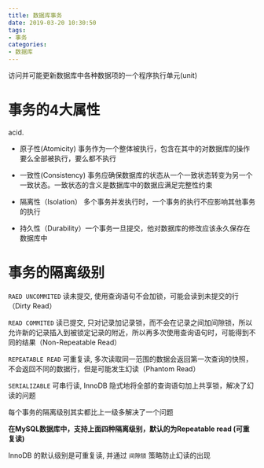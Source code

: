```yaml
---
title: 数据库事务
date: 2019-03-20 10:30:50
tags:
- 事务
categories:
- 数据库
---
```


访问并可能更新数据库中各种数据项的一个程序执行单元(unit)

# 事务的4大属性
acid. 

- 原子性(Atomicity) 事务作为一个整体被执行，包含在其中的对数据库的操作要么全部被执行，要么都不执行

- 一致性(Consistency) 事务应确保数据库的状态从一个一致状态转变为另一个一致状态。一致状态的含义是数据库中的数据应满足完整性约束

- 隔离性（Isolation） 多个事务并发执行时，一个事务的执行不应影响其他事务的执行

- 持久性（Durability）一个事务一旦提交，他对数据库的修改应该永久保存在数据库中

# 事务的隔离级别

`RAED UNCOMMITED` 读未提交, 使用查询语句不会加锁，可能会读到未提交的行（Dirty Read）

`READ COMMITED` 读已提交, 只对记录加记录锁，而不会在记录之间加间隙锁，所以允许新的记录插入到被锁定记录的附近，所以再多次使用查询语句时，可能得到不同的结果（Non-Repeatable Read）

`REPEATABLE READ` 可重复读, 多次读取同一范围的数据会返回第一次查询的快照，不会返回不同的数据行，但是可能发生幻读（Phantom Read）

`SERIALIZABLE` 可串行读, InnoDB 隐式地将全部的查询语句加上共享锁，解决了幻读的问题

每个事务的隔离级别其实都比上一级多解决了一个问题

**在MySQL数据库中，支持上面四种隔离级别，默认的为Repeatable read (可重复读)**

InnoDB 的默认级别是可重复读, 并通过 `间隙锁` 策略防止幻读的出现